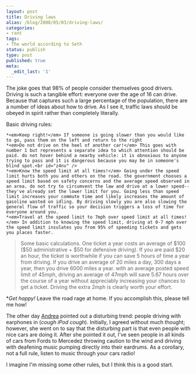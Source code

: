 ```yaml
---
layout: post
title: Driving laws
alias: /blog/2008/05/03/driving-laws/
categories:
- rant
tags:
- The world according to Seth
status: publish
type: post
published: true
meta:
  _edit_last: '1'
---
```

The joke goes that 98% of people consider themselves good drivers. Driving is such a tangible effort: everyone over the age of 16 can drive. Because that captures such a large percentage of the population, there are a number of ideas about how to drive. As I see it, traffic laws should be obeyed in spirit rather than completely literally.

Basic driving rules:

	*<em>Keep right!</em> If someone is going slower than you would like to go, pass them on the left and return to the right
	*<em>Do not drive on the heel of another car!</em> This goes with number 1 but represents a separate idea to which attention should be paid. do not hover behind a nearby vehicle: it is obnoxious to anyone trying to pass and it is dangerous because you may be in someone's blind spot.<br id="z4nv" />
	*<em>Know the speed limit at all times!</em> Going under the speed limit hurts both you and others on the road. the government chooses a speed limit based on safety concerns and the average speed observed in an area. do not try to circumvent the law and drive at a lower speed--they've already set the lower limit for you. Going less than speed limit increases your commute time and likely increases the amount of gasoline wasted on idling. By driving slowly you are also slowing the general flow of traffic so your decision triggers a loss of time for everyone around you.
	*<em>Travel at the speed limit to 7mph over speed limit at all times!</em> In addition to knowing the speed limit, driving at 0-7 mph over the speed limit insulates you from 95% of speeding tickets and gets you places faster.
<blockquote>Some basic calculations. One ticket a year costs an average of $100 ($50 administrative + $50 for defensive driving). If you are paid $20 an hour, the ticket is worthwhile if you can save 5 hours of time a year from driving. If you drive an average of 20 miles a day, 300 days a year, then you drive 6000 miles a year. with an average posted speed limit of 45mph, driving an average of 47mph will save 5.67 hours over the course of a year without appreciably increasing your chances to get a ticket. Driving the extra 2mph is clearly worth your effort.</blockquote>
	*<em>Get happy!</em> Leave the road rage at home. If you accomplish this, please tell me how!

The other day <a title="Andrea Mire Holloway home" href="https://www.linkedin.com/in/andreamholloway">Andrea</a> pointed out a disturbing trend: people driving with earphones in (*cough iPod cough*). Initially, I agreed without much thought; however, she went on to say that the disturbing part is that even people with nice cars are doing it. After she pointed it out, I've seen people in all kinds of cars from Fords to Mercedez throwing caution to the wind and driving with deafening music pumping directly into their eardrums. As a corollary, not a full rule, listen to music through your cars radio!

I imagine I'm missing some other rules, but I think this is a good start.
